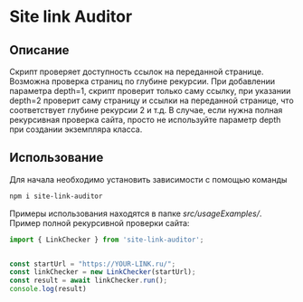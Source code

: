 # Site link Auditor
## Описание
Скрипт проверяет доступность ссылок на переданной странице. Возможна проверка страниц по глубине рекурсии. При добавлении параметра depth=1, скрипт проверит только саму ссылку, при указании depth=2 проверит саму страницу и ссылки на переданной странице, что соответствует глубине рекурсии 2 и т.д. В случае, если нужна полная рекурсивная проверка сайта, просто не используйте параметр depth при создании экземпляра класса. 

## Использование
Для начала необходимо установить зависимости с помощью команды
```bash
npm i site-link-auditor
```
Примеры использования находятся в папке *src/usageExamples/*.
Пример полной рекурсивной проверки сайта:
```js
import { LinkChecker } from 'site-link-auditor';


const startUrl = "https://YOUR-LINK.ru/";
const linkChecker = new LinkChecker(startUrl);
const result = await linkChecker.run();
console.log(result)
```
